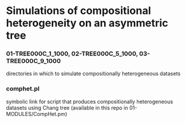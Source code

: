 # Simulations of compositional heterogeneity on an asymmetric tree

### 01-TREE000C_1_1000, 02-TREE000C_5_1000, 03-TREE000C_9_1000 
directories in which to simulate compositionally heterogeneous datasets

### comphet.pl
symbolic link for script that produces compositionally heterogeneous datasets using Chang tree (available in this repo in 01-MODULES/CompHet.pm)
